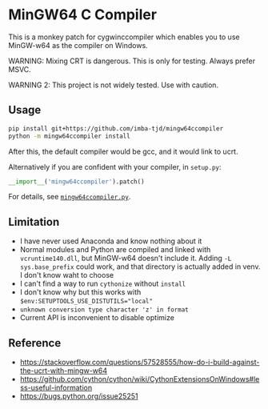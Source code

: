 # MinGW64 C Compiler

This is a monkey patch for cygwinccompiler which enables you to use MinGW-w64 as the compiler on Windows.

WARNING: Mixing CRT is dangerous. This is only for testing. Always prefer MSVC.

WARNING 2: This project is not widely tested. Use with caution.

## Usage

```bash
pip install git+https://github.com/imba-tjd/mingw64ccompiler
python -m mingw64ccompiler install
```

After this, the default compiler would be gcc, and it would link to ucrt.

Alternatively if you are confident with your compiler, in `setup.py`:

```py
__import__('mingw64ccompiler').patch()
```

For details, see [`mingw64ccompiler.py`](./mingw64ccompiler.py).

## Limitation

* I have never used Anaconda and know nothing about it
* Normal modules and Python are compiled and linked with `vcruntime140.dll`, but MinGW-w64 doesn't include it. Adding `-L sys.base_prefix` could work, and that directory is actually added in venv. I don't know waht to choose
* I can't find a way to run `cythonize` without `install`
* I don't know why but this works with `$env:SETUPTOOLS_USE_DISTUTILS="local"`
* `unknown conversion type character 'z' in format`
* Current API is inconvenient to disable optimize

## Reference

* https://stackoverflow.com/questions/57528555/how-do-i-build-against-the-ucrt-with-mingw-w64
* https://github.com/cython/cython/wiki/CythonExtensionsOnWindows#less-useful-information
* https://bugs.python.org/issue25251
